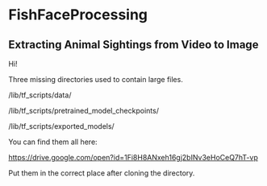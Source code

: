 # FishFaceProcessing
## Extracting Animal Sightings from Video to Image

Hi! 

Three missing directories used to contain large files.

/lib/tf_scripts/data/

/lib/tf_scripts/pretrained_model_checkpoints/

/lib/tf_scripts/exported_models/

You can find them all here:

https://drive.google.com/open?id=1Fi8H8ANxeh16gj2bINv3eHoCeQ7hT-vp

Put them in the correct place after cloning the directory. 
